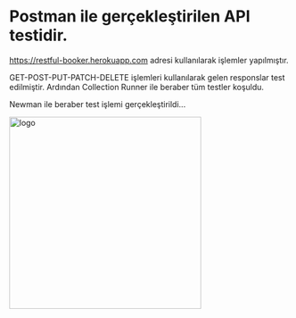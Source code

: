 # Postman ile gerçekleştirilen API testidir.

https://restful-booker.herokuapp.com  adresi kullanılarak işlemler yapılmıştır.

GET-POST-PUT-PATCH-DELETE işlemleri kullanılarak gelen responslar test edilmiştir. Ardından Collection Runner ile beraber tüm testler koşuldu.

Newman ile beraber test işlemi gerçekleştirildi...

<img width="344" alt="logo" src="https://user-images.githubusercontent.com/100466472/204119786-6fa816a1-7155-4671-8d42-5861cf8e0031.png">
